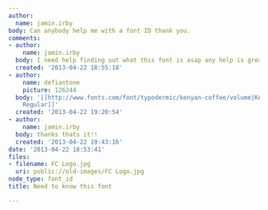 ```yaml
---
author:
  name: jamin.irby
body: Can anybody help me with a font ID thank you.
comments:
- author:
    name: jamin.irby
  body: I need help finding out what this font is asap any help is greatly appreciated!
  created: '2013-04-22 18:55:18'
- author:
    name: defiantone
    picture: 126244
  body: '[[http://www.fonts.com/font/typodermic/kenyan-coffee/volume|Kenyan Coffee
    Regular]]'
  created: '2013-04-22 19:20:54'
- author:
    name: jamin.irby
  body: thanks thats it!!
  created: '2013-04-22 19:43:16'
date: '2013-04-22 18:53:41'
files:
- filename: FC Logo.jpg
  uri: public://old-images/FC Logo.jpg
node_type: font_id
title: Need to know this font

---
```

